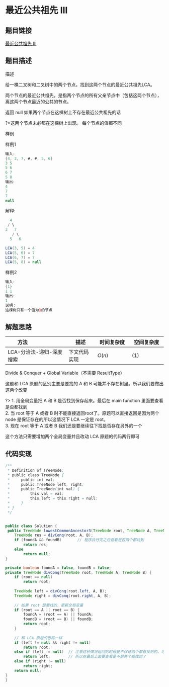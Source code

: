 
#  最近公共祖先 III

## 题目链接

[最近公共祖先 III](https://www.lintcode.com/problem/578)

## 题目描述
描述

给一棵二叉树和二叉树中的两个节点，找到这两个节点的最近公共祖先LCA。

两个节点的最近公共祖先，是指两个节点的所有父亲节点中（包括这两个节点），离这两个节点最近的公共的节点。

返回 null 如果两个节点在这棵树上不存在最近公共祖先的话

?>这两个节点未必都在这棵树上出现。
每个节点的值都不同


样例

样例1

```java
输入: 
{4, 3, 7, #, #, 5, 6}
3 5
5 6
6 7 
5 8
输出: 
4
7
7
null
```

解释:

```java
  4
 / \
3   7
   / \
  5   6

LCA(3, 5) = 4
LCA(5, 6) = 7
LCA(6, 7) = 7
LCA(5, 8) = null
```
样例2

```java
输入:
{1}
1 1
输出: 
1
说明：
这棵树只有一个值为1的节点
```
## 解题思路
| <div style="width:70pt">方法</div>  |描述 |<div style="width:70pt">时间复杂度</div> |<div style="width:70pt">空间复杂度</div>|
|---|---|---|---|
|  LCA-分治法-递归-深度搜索 | 下文代码实现  | $O(n)$|$(1)$|

Divide & Conquer + Global Variable（不需要 ResultType）

这题和 LCA 原题的区别主要是要找的 A 和 B 可能并不存在树里。所以我们要做出这两个改变

?>
    1. 用全局变量把 A 和 B 是否找到保存起来。最后在 main function 里面要查看是否都找到<br>
    2. 当 root 等于 A 或者 B 时不能直接返回root了。原题可以直接返回是因为两个 node 是保证存在的所以这情况下 LCA 一定是 root。<br>
    3. 现在 root 等于 A 或者 B 我们还是要继续往下找是否存在另外的一个<br>

这个方法只需要增加两个全局变量并且改动 LCA 原题的代码两行即可

## 代码实现


```java
/**
 * Definition of TreeNode:
 * public class TreeNode {
 *     public int val;
 *     public TreeNode left, right;
 *     public TreeNode(int val) {
 *         this.val = val;
 *         this.left = this.right = null;
 *     }
 * }
 */


public class Solution {
 public TreeNode lowestCommonAncestor3(TreeNode root, TreeNode A, TreeNode B) {
    TreeNode res = divConq(root, A, B);
    if (foundA && foundB)		// 程序执行完之后查看是否两个都找到
        return res;
    else
        return null;
}

private boolean foundA = false, foundB = false;
private TreeNode divConq(TreeNode root, TreeNode A, TreeNode B) {
    if (root == null)
        return root;
    
    TreeNode left = divConq(root.left, A, B);
    TreeNode right = divConq(root.right, A, B);
    
    // 如果 root 是要找的，更新全局变量
    if (root == A || root == B) {
        foundA = (root == A) || foundA;
        foundB = (root == B) || foundB;
        return root;
    }
    
    // 和 LCA 原题的思路一样
    if (left != null && right != null)
        return root;
    else if (left != null)	// 注意这种情况返回的时候是不保证两个都有找到的。可以是只找到一个或者两个都找到
        return left;		// 所以在最后上面要查看是不是两个都找到了
    else if (right != null)
        return right;
    return null;
}
}
```